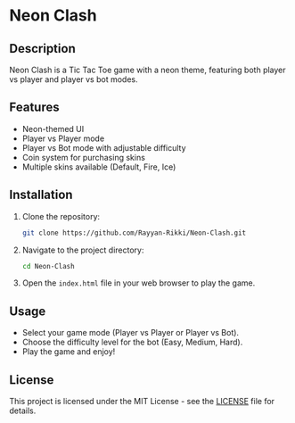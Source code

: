    # Neon Clash

   ## Description
   Neon Clash is a Tic Tac Toe game with a neon theme, featuring both player vs player and player vs bot modes.

   ## Features
   - Neon-themed UI
   - Player vs Player mode
   - Player vs Bot mode with adjustable difficulty
   - Coin system for purchasing skins
   - Multiple skins available (Default, Fire, Ice)

   ## Installation
   1. Clone the repository:
      ```bash
      git clone https://github.com/Rayyan-Rikki/Neon-Clash.git
      ```
   2. Navigate to the project directory:
      ```bash
      cd Neon-Clash
      ```
   3. Open the `index.html` file in your web browser to play the game.

   ## Usage
   - Select your game mode (Player vs Player or Player vs Bot).
   - Choose the difficulty level for the bot (Easy, Medium, Hard).
   - Play the game and enjoy!

   ## License
   This project is licensed under the MIT License - see the [LICENSE](LICENSE) file for details.
